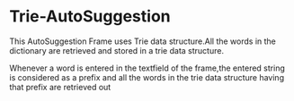 # Trie-AutoSuggestion
<p>This AutoSuggestion Frame uses Trie data structure.All the words in the dictionary are retrieved and stored in a trie data structure.</p>
<p>Whenever a word is entered in the textfield of the frame,the entered string is considered as a prefix and all the words in the trie data structure having that prefix are retrieved out</p>
